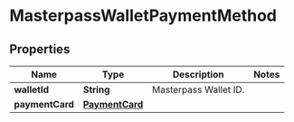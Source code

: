 

# MasterpassWalletPaymentMethod

## Properties

Name | Type | Description | Notes
------------ | ------------- | ------------- | -------------
**walletId** | **String** | Masterpass Wallet ID. | 
**paymentCard** | [**PaymentCard**](PaymentCard.md) |  | 



